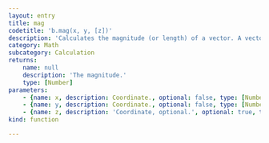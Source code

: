 ```yaml
---
layout: entry
title: mag
codetitle: 'b.mag(x, y, [z])'
description: 'Calculates the magnitude (or length) of a vector. A vector is a direction in space commonly used in computer graphics and linear algebra. Because it has no "start" position, the magnitude of a vector can be thought of as the distance from coordinate (0,0) to its (x,y) value. Therefore, mag() is a shortcut for writing "dist(0, 0, x, y)".'
category: Math
subcategory: Calculation
returns:
    name: null
    description: 'The magnitude.'
    type: [Number]
parameters:
    - {name: x, description: Coordinate., optional: false, type: [Number]}
    - {name: y, description: Coordinate., optional: false, type: [Number]}
    - {name: z, description: 'Coordinate, optional.', optional: true, type: [Number]}
kind: function

---
```


